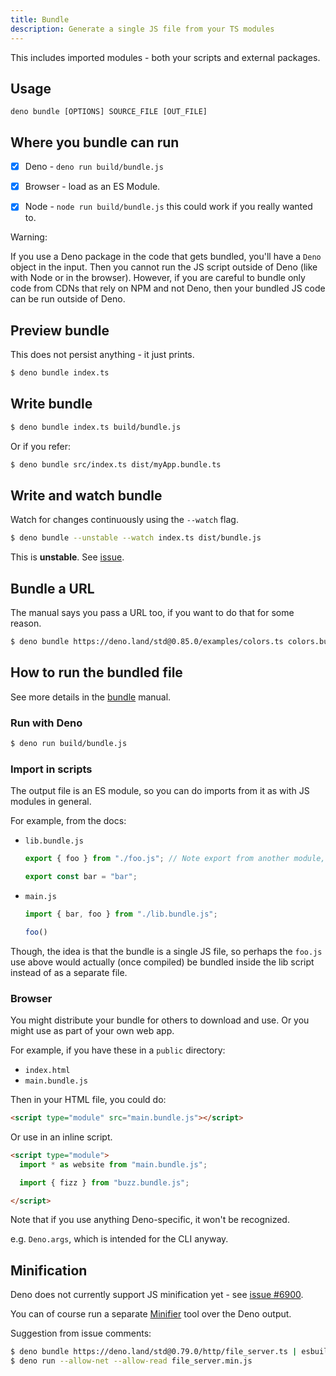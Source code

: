 ```yaml
---
title: Bundle
description: Generate a single JS file from your TS modules
---
```


This includes imported modules - both your scripts and external packages.


## Usage

```
deno bundle [OPTIONS] SOURCE_FILE [OUT_FILE]
```


## Where you bundle can run

- [x] Deno - `deno run build/bundle.js`
- [x] Browser - load as an ES Module.
- [x] Node - `node run build/bundle.js` this could work if you really wanted to.


Warning:

If you use a Deno package in the code that gets bundled, you'll have a `Deno` object in the input. Then you cannot run the JS script outside of Deno (like with Node or in the browser). However, if you are careful to bundle only code from CDNs that rely on NPM and not Deno, then your bundled JS code can be run outside of Deno.


## Preview bundle

This does not persist anything - it just prints.

```sh
$ deno bundle index.ts
```


## Write bundle

```sh
$ deno bundle index.ts build/bundle.js
```

Or if you refer:

```sh
$ deno bundle src/index.ts dist/myApp.bundle.ts
```


## Write and watch bundle

Watch for changes continuously using the `--watch` flag.

```sh
$ deno bundle --unstable --watch index.ts dist/bundle.js
```

This is **unstable**. See [issue](https://github.com/denoland/deno/issues/2401#issuecomment-744563503).


## Bundle a URL

The manual says you pass a URL too, if you want to do that for some reason.

```sh
$ deno bundle https://deno.land/std@0.85.0/examples/colors.ts colors.bundle.js
```


## How to run the bundled file

See more details in the [bundle](https://deno.land/manual/tools/bundler) manual.

### Run with Deno

```sh
$ deno run build/bundle.js
```

### Import in scripts

The output file is an ES module, so you can do imports from it as with JS modules in general.

For example, from the docs:

- `lib.bundle.js`
    ```js
    export { foo } from "./foo.js"; // Note export from another module, without an import.

    export const bar = "bar";
    ```
- `main.js`
    ```js
    import { bar, foo } from "./lib.bundle.js";
    
    foo()
    ```
    
Though, the idea is that the bundle is a single JS file, so perhaps the `foo.js` use above would actually (once compiled) be bundled inside the lib script instead of as a separate file.

### Browser

You might distribute your bundle for others to download and use. Or you might use as part of your own web app.

For example, if you have these in a `public` directory:

- `index.html`
- `main.bundle.js`

Then in your HTML file, you could do:

```html
<script type="module" src="main.bundle.js"></script>
```

Or use in an inline script.

```html
<script type="module">
  import * as website from "main.bundle.js";

  import { fizz } from "buzz.bundle.js";

</script>
```


Note that if you use anything Deno-specific, it won't be recognized.

e.g. `Deno.args`, which is intended for the CLI anyway.


## Minification

Deno does not currently support JS minification yet - see [issue #6900](https://github.com/denoland/deno/issues/6900).

You can of course run a separate [Minifier](https://michaelcurrin.github.io/dev-resources/resources/javascript/minifiers.html) tool over the Deno output.

Suggestion from issue comments:

```sh
$ deno bundle https://deno.land/std@0.79.0/http/file_server.ts | esbuild --minify > file_server.min.js
$ deno run --allow-net --allow-read file_server.min.js
```
